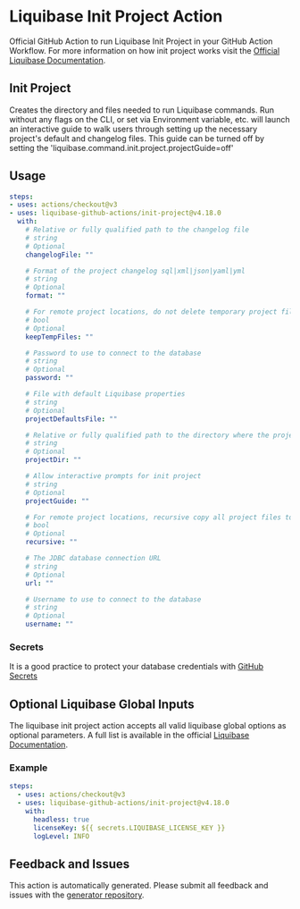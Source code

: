 # Liquibase Init Project Action
Official GitHub Action to run Liquibase Init Project in your GitHub Action Workflow. For more information on how init project works visit the [Official Liquibase Documentation](https://docs.liquibase.com/commands/home.html).
## Init Project
Creates the directory and files needed to run Liquibase commands. Run without any flags on the CLI, or set via Environment variable, etc. will launch an interactive guide to walk users through setting up the necessary project's default and changelog files. This guide can be turned off by setting the 'liquibase.command.init.project.projectGuide=off'
## Usage
```yaml
steps:
- uses: actions/checkout@v3
- uses: liquibase-github-actions/init-project@v4.18.0
  with:
    # Relative or fully qualified path to the changelog file
    # string
    # Optional
    changelogFile: ""

    # Format of the project changelog sql|xml|json|yaml|yml
    # string
    # Optional
    format: ""

    # For remote project locations, do not delete temporary project files
    # bool
    # Optional
    keepTempFiles: ""

    # Password to use to connect to the database
    # string
    # Optional
    password: ""

    # File with default Liquibase properties
    # string
    # Optional
    projectDefaultsFile: ""

    # Relative or fully qualified path to the directory where the project files will be created
    # string
    # Optional
    projectDir: ""

    # Allow interactive prompts for init project
    # string
    # Optional
    projectGuide: ""

    # For remote project locations, recursive copy all project files to the remote location
    # bool
    # Optional
    recursive: ""

    # The JDBC database connection URL
    # string
    # Optional
    url: ""

    # Username to use to connect to the database
    # string
    # Optional
    username: ""

```

### Secrets
It is a good practice to protect your database credentials with [GitHub Secrets](https://docs.github.com/en/actions/security-guides/encrypted-secrets)

## Optional Liquibase Global Inputs
The liquibase init project action accepts all valid liquibase global options as optional parameters. A full list is available in the official [Liquibase Documentation](https://docs.liquibase.com/parameters/command-parameters.html).

### Example
```yaml
steps:
  - uses: actions/checkout@v3
  - uses: liquibase-github-actions/init-project@v4.18.0
    with:
      headless: true
      licenseKey: ${{ secrets.LIQUIBASE_LICENSE_KEY }}
      logLevel: INFO
```

## Feedback and Issues
This action is automatically generated. Please submit all feedback and issues with the [generator repository](https://github.com/liquibase/github-action-generator/issues).

